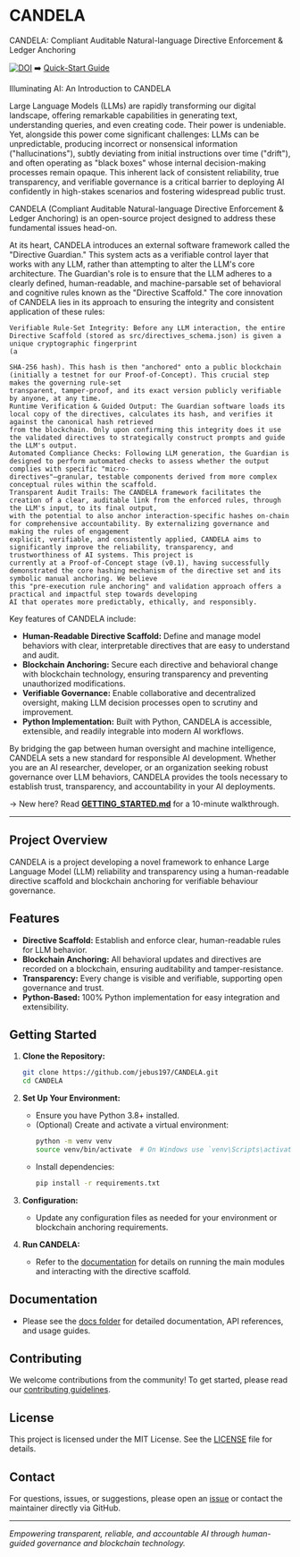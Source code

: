 # CANDELA

CANDELA: Compliant Auditable Natural-language Directive Enforcement & Ledger Anchoring

[![DOI](https://img.shields.io/badge/DOI-10.17605%2FOSF.IO%2F3S7BT-blue.svg)](https://doi.org/10.17605/OSF.IO/3S7BT)
➡️ [Quick-Start Guide](GETTING_Started.md)

Illuminating AI: An Introduction to CANDELA

Large Language Models (LLMs) are rapidly transforming our digital landscape, offering remarkable capabilities in generating text, understanding queries, and even creating code. 
Their power is undeniable. Yet, alongside this power come significant challenges: LLMs can be unpredictable, producing incorrect or nonsensical information ("hallucinations"), 
subtly deviating from initial instructions over time ("drift"), and often operating as "black boxes" whose internal decision-making processes remain opaque. This inherent lack 
of consistent reliability, true transparency, and verifiable governance is a critical barrier to deploying AI confidently in high-stakes scenarios and fostering widespread 
public trust.

CANDELA (Compliant Auditable Natural-language Directive Enforcement & Ledger Anchoring) is an open-source project designed to address these fundamental issues head-on.

At its heart, CANDELA introduces an external software framework called the "Directive Guardian." This system acts as a verifiable control layer that works with any LLM, rather 
than attempting to alter the LLM's core architecture. The Guardian's role is to ensure that the LLM adheres to a clearly defined, human-readable, and machine-parsable set of 
behavioral and cognitive rules known as the "Directive Scaffold." The core innovation of CANDELA lies in its approach to ensuring the integrity and consistent application of 
these rules:

    Verifiable Rule-Set Integrity: Before any LLM interaction, the entire Directive Scaffold (stored as src/directives_schema.json) is given a unique cryptographic fingerprint 
    (a 
    
    SHA-256 hash). This hash is then "anchored" onto a public blockchain (initially a testnet for our Proof-of-Concept). This crucial step makes the governing rule-set 
    transparent, tamper-proof, and its exact version publicly verifiable by anyone, at any time.
    Runtime Verification & Guided Output: The Guardian software loads its local copy of the directives, calculates its hash, and verifies it against the canonical hash retrieved 
    from the blockchain. Only upon confirming this integrity does it use the validated directives to strategically construct prompts and guide the LLM's output.
    Automated Compliance Checks: Following LLM generation, the Guardian is designed to perform automated checks to assess whether the output complies with specific "micro-
    directives"—granular, testable components derived from more complex conceptual rules within the scaffold.
    Transparent Audit Trails: The CANDELA framework facilitates the creation of a clear, auditable link from the enforced rules, through the LLM's input, to its final output, 
    with the potential to also anchor interaction-specific hashes on-chain for comprehensive accountability. By externalizing governance and making the rules of engagement 
    explicit, verifiable, and consistently applied, CANDELA aims to significantly improve the reliability, transparency, and trustworthiness of AI systems. This project is 
    currently at a Proof-of-Concept stage (v0.1), having successfully demonstrated the core hashing mechanism of the directive set and its symbolic manual anchoring. We believe 
    this "pre-execution rule anchoring" and validation approach offers a practical and impactful step towards developing 
    AI that operates more predictably, ethically, and responsibly.


Key features of CANDELA include:

- **Human-Readable Directive Scaffold:** Define and manage model behaviors with clear, interpretable directives that are easy to understand and audit.
- **Blockchain Anchoring:** Secure each directive and behavioral change with blockchain technology, ensuring transparency and preventing unauthorized modifications.
- **Verifiable Governance:** Enable collaborative and decentralized oversight, making LLM decision processes open to scrutiny and improvement.
- **Python Implementation:** Built with Python, CANDELA is accessible, extensible, and readily integrable into modern AI workflows.

By bridging the gap between human oversight and machine intelligence, CANDELA sets a new standard for responsible AI development. Whether you are an AI researcher, developer, or 
an organization seeking robust governance over LLM behaviors, CANDELA provides the tools necessary to establish trust, transparency, and accountability in your AI deployments.


→ New here? Read **[GETTING_STARTED.md](GETTING_STARTED.md)** for a 10-minute walkthrough.


---

## Project Overview

CANDELA is a project developing a novel framework to enhance Large Language Model (LLM) reliability and transparency using a human-readable directive scaffold and blockchain anchoring for verifiable behaviour governance.

## Features

- **Directive Scaffold:** Establish and enforce clear, human-readable rules for LLM behavior.
- **Blockchain Anchoring:** All behavioral updates and directives are recorded on a blockchain, ensuring auditability and tamper-resistance.
- **Transparency:** Every change is visible and verifiable, supporting open governance and trust.
- **Python-Based:** 100% Python implementation for easy integration and extensibility.

## Getting Started

1. **Clone the Repository:**
   ```bash
   git clone https://github.com/jebus197/CANDELA.git
   cd CANDELA
   ```

2. **Set Up Your Environment:**
   - Ensure you have Python 3.8+ installed.
   - (Optional) Create and activate a virtual environment:
     ```bash
     python -m venv venv
     source venv/bin/activate  # On Windows use `venv\Scripts\activate`
     ```
   - Install dependencies:
     ```bash
     pip install -r requirements.txt
     ```

3. **Configuration:**
   - Update any configuration files as needed for your environment or blockchain anchoring requirements.

4. **Run CANDELA:**
   - Refer to the [documentation](./docs/README.md) for details on running the main modules and interacting with the directive scaffold.

## Documentation

- Please see the [docs folder](./docs/) for detailed documentation, API references, and usage guides.

## Contributing

We welcome contributions from the community! To get started, please read our [contributing guidelines](./CONTRIBUTING.md).

## License

This project is licensed under the MIT License. See the [LICENSE](./LICENSE) file for details.

## Contact

For questions, issues, or suggestions, please open an [issue](https://github.com/jebus197/CANDELA/issues) or contact the maintainer directly via GitHub.

---

*Empowering transparent, reliable, and accountable AI through human-guided governance and blockchain technology.*
